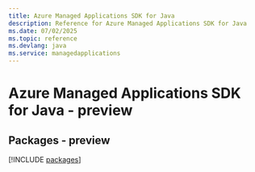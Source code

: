```yaml
---
title: Azure Managed Applications SDK for Java
description: Reference for Azure Managed Applications SDK for Java
ms.date: 07/02/2025
ms.topic: reference
ms.devlang: java
ms.service: managedapplications
---
```

# Azure Managed Applications SDK for Java - preview
## Packages - preview
[!INCLUDE [packages](managed-applications-index.md)]